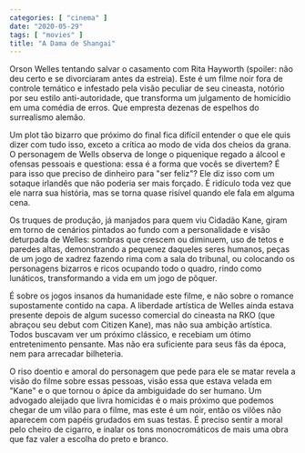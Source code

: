 ```yaml
---
categories: [ "cinema" ]
date: "2020-05-29"
tags: [ "movies" ]
title: "A Dama de Shangai"
---
```

Orson Welles tentando salvar o casamento com Rita Hayworth (spoiler: não deu certo e se divorciaram antes da estreia). Este é um filme noir fora de controle temático e infestado pela visão peculiar de seu cineasta, notório por seu estilo anti-autoridade, que transforma um julgamento de homicídio em uma comédia de erros. Que empresta dezenas de espelhos do surrealismo alemão.

Um plot tão bizarro que próximo do final fica difícil entender o que ele quis dizer com tudo isso, exceto a crítica ao modo de vida dos cheios da grana. O personagem de Wells observa de longe o piquenique regado a álcool e ofensas pessoais e questiona: essa é a forma que vocês se divertem? É para isso que preciso de dinheiro para "ser feliz"? Ele diz isso com um sotaque irlandês que não poderia ser mais forçado. É ridículo toda vez que ele narra sua história, mas se torna quase risível quando ele fala em alguma cena.

Os truques de produção, já manjados para quem viu Cidadão Kane, giram em torno de cenários pintados ao fundo com a personalidade e visão deturpada de Welles: sombras que crescem ou diminuem, uso de tetos e paredes altas, demonstrando a pequenez daqueles seres humanos, peças de um jogo de xadrez fazendo rima com a sala do tribunal, ou colocando os personagens bizarros e ricos ocupando todo o quadro, rindo como lunáticos, transformando a vida em um jogo de pôquer.

É sobre os jogos insanos da humanidade este filme, e não sobre o romance supostamente contido na capa. A liberdade artística de Welles ainda estava presente depois de algum sucesso comercial do cineasta na RKO (que abraçou seu debut com Citizen Kane), mas não sua ambição artística. Todos buscavam ver um próximo clássico, e recebiam um ótimo entretenimento pensante. Mas não era suficiente para seus fãs da época, nem para arrecadar bilheteria.

O riso doentio e amoral do personagem que pede para ele se matar revela a visão do filme sobre essas pessoas, visão essa que estava velada em "Kane" e o que tornou o ápice da ambiguidade do ser humano. Um advogado aleijado que livra homicidas é o mais próximo que podemos chegar de um vilão para o filme, mas este é um noir, então os vilões não aparecem com papéis grudados em suas testas. É preciso sentir a moral pelo cheiro de cigarro, e inalar os tons monocromáticos de mais uma obra que faz valer a escolha do preto e branco.
